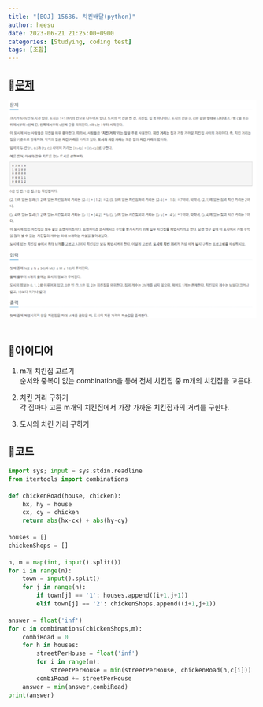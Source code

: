 ```yaml
---
title: "[BOJ] 15686. 치킨배달(python)"
author: heesu
date: 2023-06-21 21:25:00+0900
categories: [Studying, coding test]
tags: [조합]
---
```

## 📌[문제](https://www.acmicpc.net/problem/15686)
![Alt text](https://raw.githubusercontent.com/skagmltn7/practice_coding_test/9236a2a3bb4ca320e5b274b14eaf94b38a1ce225/BOJ/img/problem_15686.PNG)
<br><br>

## 💪아이디어<br>
1. m개 치킨집 고르기<br>
순서와 중복이 없는 combination을 통해 전체 치킨집 중 m개의 치킨집을 고른다.<br>

2. 치킨 거리 구하기<br>
각 집마다 고른 m개의 치킨집에서 가장 가까운 치킨집과의 거리를 구한다.<br>

3. 도시의 치킨 거리 구하기<br>

## 🥂코드

```python
import sys; input = sys.stdin.readline
from itertools import combinations

def chickenRoad(house, chicken):
    hx, hy = house
    cx, cy = chicken
    return abs(hx-cx) + abs(hy-cy)

houses = []
chickenShops = []

n, m = map(int, input().split())
for i in range(n):
    town = input().split()
    for j in range(n):
        if town[j] == '1': houses.append((i+1,j+1))
        elif town[j] == '2': chickenShops.append((i+1,j+1))

answer = float('inf')
for c in combinations(chickenShops,m):
    combiRoad = 0
    for h in houses:
        streetPerHouse = float('inf')
        for i in range(m):
            streetPerHouse = min(streetPerHouse, chickenRoad(h,c[i]))
        combiRoad += streetPerHouse
    answer = min(answer,combiRoad)
print(answer)
```